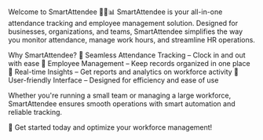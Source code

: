 Welcome to SmartAttendee 👨‍💼📊
SmartAttendee is your all-in-one attendance tracking and employee management solution. Designed for businesses, organizations, and teams, SmartAttendee simplifies the way you monitor attendance, manage work hours, and streamline HR operations.

Why SmartAttendee?
🔹 Seamless Attendance Tracking – Clock in and out with ease
🔹 Employee Management – Keep records organized in one place
🔹 Real-time Insights – Get reports and analytics on workforce activity
🔹 User-friendly Interface – Designed for efficiency and ease of use

Whether you're running a small team or managing a large workforce, SmartAttendee ensures smooth operations with smart automation and reliable tracking.

🚀 Get started today and optimize your workforce management!
